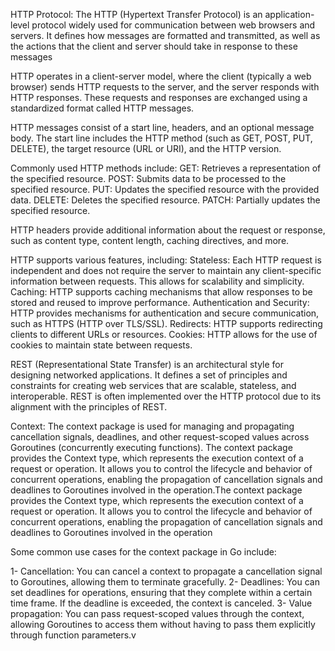 HTTP Protocol:
	The HTTP (Hypertext Transfer Protocol) is an application-level protocol widely used for communication between web browsers and servers. It defines how messages are formatted and transmitted, as well as the actions that the client and server 
should take in response to these messages

HTTP operates in a client-server model, where the client (typically a web browser) sends HTTP requests to the server, and the server responds with HTTP responses. These requests and responses are exchanged using a standardized
format called HTTP messages.


HTTP messages consist of a start line, headers, and an optional message body. The start line includes the HTTP method (such as GET, POST, PUT, DELETE), the target resource (URL or URI), and the HTTP version.

Commonly used HTTP methods include:
	GET: Retrieves a representation of the specified resource.
	POST: Submits data to be processed to the specified resource.
	PUT: Updates the specified resource with the provided data.
	DELETE: Deletes the specified resource.
	PATCH: Partially updates the specified resource.
	
HTTP headers provide additional information about the request or response, such as content type, content length, caching directives, and more.

HTTP supports various features, including:
	Stateless: Each HTTP request is independent and does not require the server to maintain any client-specific information between requests. This allows for scalability and simplicity.
	Caching: HTTP supports caching mechanisms that allow responses to be stored and reused to improve performance.
	Authentication and Security: HTTP provides mechanisms for authentication and secure communication, such as HTTPS (HTTP over TLS/SSL).
	Redirects: HTTP supports redirecting clients to different URLs or resources.
	Cookies: HTTP allows for the use of cookies to maintain state between requests.


REST (Representational State Transfer) is an architectural style for designing networked applications. It defines a set of principles and constraints for creating web services that are scalable, stateless, and interoperable. 
REST is often implemented over the HTTP protocol due to its alignment with the principles of REST.

Context:
  The context package is used for managing and propagating cancellation signals, deadlines, and other request-scoped values across Goroutines (concurrently executing functions).
  The context package provides the Context type, which represents the execution context of a request or operation. It allows you to control the lifecycle and behavior of concurrent operations, enabling the propagation of cancellation signals and 
  deadlines to Goroutines involved in the operation.The context package provides the Context type, which represents the execution context of a request or operation. It allows you to control the lifecycle and behavior of concurrent operations, 
  enabling the propagation of cancellation signals and deadlines to Goroutines involved in the operation
  
 Some common use cases for the context package in Go include:

1- Cancellation: You can cancel a context to propagate a cancellation signal to Goroutines, allowing them to terminate gracefully.
2- Deadlines: You can set deadlines for operations, ensuring that they complete within a certain time frame. If the deadline is exceeded, the context is canceled.
3- Value propagation: You can pass request-scoped values through the context, allowing Goroutines to access them without having to pass them explicitly through function parameters.v
